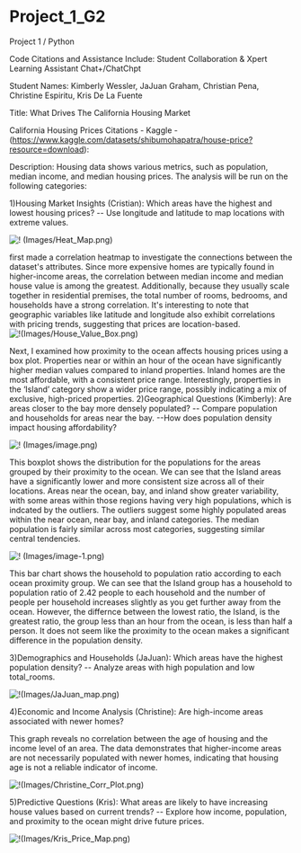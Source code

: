 # Project_1_G2
Project 1 / Python

Code Citations and Assistance Include: Student Collaboration & Xpert Learning Assistant Chat+/ChatChpt

Student Names: Kimberly Wessler, JaJuan Graham, Christian Pena, Christine Espiritu, Kris De La Fuente


Title: What Drives The California Housing Market

California Housing Prices Citations - Kaggle - (https://www.kaggle.com/datasets/shibumohapatra/house-price?resource=download):

Description: Housing data shows various metrics, such as population, median income, and median housing prices. The analysis will be run on the following categories: 

1)Housing Market Insights (Cristian):
 Which areas have the highest and lowest housing prices? -- Use longitude and latitude to map locations with extreme values.

![! (Images/Heat_Map.png)](Images/Heat_Map.png)
 
 first made a correlation heatmap to investigate the connections between the dataset's attributes. Since more expensive homes are typically found in higher-income areas, the correlation between median income and median house value is among the greatest. Additionally, because they usually scale together in residential premises, the total number of rooms, bedrooms, and households have a strong correlation. It's interesting to note that geographic variables like latitude and longitude also exhibit correlations with pricing trends, suggesting that prices are location-based.
![!(Images/House_Value_Box.png)](Images/House_Value_Box.png)
 
 Next, I examined how proximity to the ocean affects housing prices using a box plot. Properties near or within an hour of the ocean have significantly higher median values compared to inland properties. Inland homes are the most affordable, with a consistent price range. Interestingly, properties in the ‘Island’ category show a wider price range, possibly indicating a mix of exclusive, high-priced properties.
2)Geographical Questions (Kimberly):
 Are areas closer to the bay more densely populated? -- Compare population and households for areas near the bay. --How does population density impact housing affordability?

![! (Images/image.png)](Images/image.png)
 
 This boxplot shows the distribution for the populations for the areas grouped by their proximity to the ocean. We can see that the Island areas have a significantly lower and more consistent size across all of their locations. Areas near the ocean, bay, and inland show greater variability, with some areas within those regions having very high populations, which is indcated by the outliers. The outliers suggest some highly populated areas within the near ocean, near bay, and inland categories. The median population is fairly similar across most categories, suggesting similar central tendencies.

![! (Images/image-1.png)](Images/image-1.png)

This bar chart shows the household to population ratio according to each ocean proximity group. We can see that the Island group has a household to population ratio of 2.42 people to each household and the number of people per household increases slightly as you get further away from the ocean. However, the differnce between the lowest ratio, the Island, is the greatest ratio, the group less than an hour from the ocean, is less than half a person. It does not seem like the proximity to the ocean makes a significant difference in the population density. 

3)Demographics and Households (JaJuan): Which areas have the highest population density? -- Analyze areas with high population and low total_rooms.

![!(Images/JaJuan_map.png)](Images/JaJuan_map.png)



4)Economic and Income Analysis (Christine): Are high-income areas associated with newer homes?
 
 This graph reveals no correlation between the age of housing and the income level of an area. The data demonstrates that higher-income areas are not necessarily populated with 
 newer homes, indicating that housing age is not a reliable indicator of income.

 ![!(Images/Christine_Corr_Plot.png)](Images/Christine_Corr_Plot.png)

5)Predictive Questions (Kris): 
 What areas are likely to have increasing house values based on current trends? -- Explore how income, population, and proximity to the ocean might drive future prices.

![!(Images/Kris_Price_Map.png)](Images/Kris_Price_Map.png)






